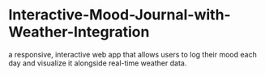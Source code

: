 # Interactive-Mood-Journal-with-Weather-Integration
 a responsive, interactive web app that allows users to log their mood each day and visualize it alongside real-time weather data.
